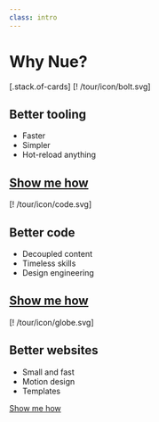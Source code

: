 ```yaml
---
class: intro
---
```


# Why Nue?

[.stack.of-cards]
  [! /tour/icon/bolt.svg]
  ## Better tooling
  - Faster
  - Simpler
  - Hot-reload anything

  [Show me how](/tour/1-tooling/speed.html)
  ---

  [! /tour/icon/code.svg]
  ## Better code
  - Decoupled content
  - Timeless skills
  - Design engineering

  [Show me how](/tour/2-code/content.html)
  ---

  [! /tour/icon/globe.svg]
  ## Better websites
  - Small and fast
  - Motion design
  - Templates

  [Show me how](/tour/3-websites/size.html)
